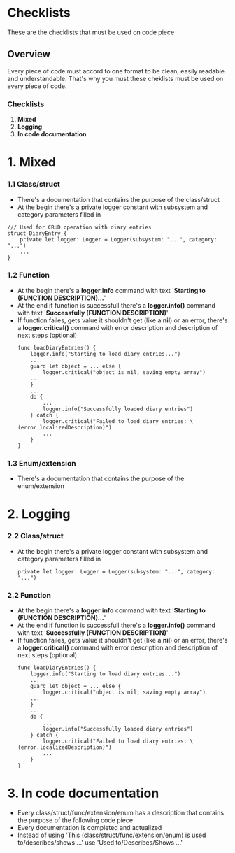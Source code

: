 # Checklists
These are the checklists that must be used on code piece

## Overview
Every piece of code must accord to one format to be clean, easily readable and understandable. That's why you must these cheklists must be used on every piece of code.

### Checklists
1. __Mixed__
2. __Logging__
3. __In code documentation__

# 1. Mixed
### 1.1 Class/struct
* There's a documentation that contains the purpose of the class/struct
* At the begin there's a private logger constant with subsystem and category parameters filled in
```
/// Used for CRUD operation with diary entries
struct DiaryEntry {
    private let logger: Logger = Logger(subsystem: "...", category: "...")
    ...
}
```

### 1.2 Function
* At the begin there's a __logger.info__ command with text '**Starting to (FUNCTION DESCRIPTION)...**' 
* At the end if function is successfull there's a __logger.info()__ command with text '**Successfully (FUNCTION DESCRIPTION)**'
* If function failes, gets value it shouldn't get (like a **nil**) or an error, there's a __logger.critical()__ command with error description and description of next steps (optional)
    ```
    func loadDiaryEntries() {
        logger.info("Starting to load diary entries...")
        ...
        guard let object = ... else {
            logger.critical("object is nil, saving empty array")
        ...
        }
        ...
        do {
            ...
            logger.info("Successfully loaded diary entries")
        } catch {
            logger.critical("Failed to load diary entries: \(error.localizedDescription)")
            ...
        }
    }
    ```

### 1.3 Enum/extension
* There's a documentation that contains the purpose of the enum/extension

# 2. Logging
### 2.2 Class/struct
* At the begin there's a private logger constant with subsystem and category parameters filled in
    ```
    private let logger: Logger = Logger(subsystem: "...", category: "...")
    ```

### 2.2 Function
* At the begin there's a __logger.info__ command with text '**Starting to (FUNCTION DESCRIPTION)...**' 
* At the end if function is successfull there's a __logger.info()__ command with text '**Successfully (FUNCTION DESCRIPTION)**'
* If function failes, gets value it shouldn't get (like a **nil**) or an error, there's a __logger.critical()__ command with error description and description of next steps (optional)
    ```
    func loadDiaryEntries() {
        logger.info("Starting to load diary entries...")
        ...
        guard let object = ... else {
            logger.critical("object is nil, saving empty array")
        ...
        }
        ...
        do {
            ...
            logger.info("Successfully loaded diary entries")
        } catch {
            logger.critical("Failed to load diary entries: \(error.localizedDescription)")
            ...
        }
    }
    ```

# 3. In code documentation
<!--### 3.1 Class/struct-->
* Every class/struct/func/extension/enum has a description that contains the  purpose of the following code piece
* Every documentation is completed and actualized
* Instead of using 'This (class/struct/func/extension/enum) is used to/describes/shows ...' use 'Used to/Describes/Shows ...'
